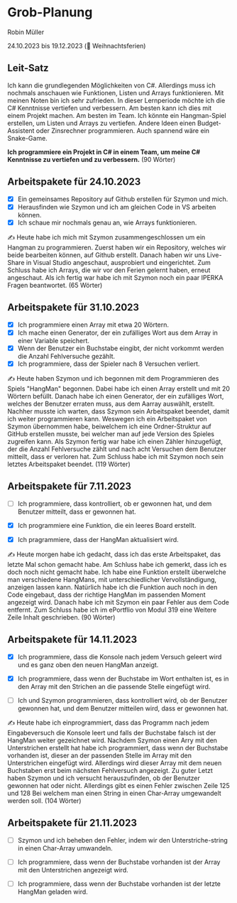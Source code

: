 # Grob-Planung

Robin Müller

24.10.2023 bis 19.12.2023 (🎄 Weihnachtsferien)

## Leit-Satz

Ich kann die grundlegenden Möglichkeiten von C#. Allerdings muss ich nochmals anschauen wie Funktionen, Listen und Arrays funktionieren. Mit meinen Noten bin ich sehr zufrieden. In dieser Lernperiode möchte ich die C# Kenntnisse vertiefen und verbessern. Am besten kann ich dies mit einem Projekt machen. Am besten im Team. Ich könnte ein Hangman-Spiel erstellen, um Listen und Arrays zu vertiefen. Andere Ideen einen Budget-Assistent oder Zinsrechner programmieren. Auch spannend wäre ein Snake-Game.

**Ich programmiere ein Projekt in C# in einem Team, um meine C# Kenntnisse zu vertiefen und zu verbessern.** (90 Wörter)

## Arbeitspakete für 24.10.2023

- [x] Ein gemeinsames Repository auf Github erstellen für Szymon und mich.
- [x] Herausfinden wie Szymon und ich am gleichen Code in VS arbeiten können.
- [x] Ich schaue mir nochmals genau an, wie Arrays funktionieren.

✍️ Heute habe ich mich mit Szymon zusammengeschlossen um ein Hangman zu programmieren. Zuerst haben wir ein Repository, welches wir beide bearbeiten können, auf Github erstellt. Danach haben wir uns Live-Share in Visual Studio angeschaut, ausprobiert und eingerichtet. Zum Schluss habe ich Arrays, die wir vor den Ferien gelernt haben, erneut angeschaut. Als ich fertig war habe ich mit Szymon noch ein paar IPERKA Fragen beantwortet. (65 Wörter)

## Arbeitspakete für 31.10.2023

- [x] Ich programmiere einen Array mit etwa 20 Wörtern.
- [x] Ich mache einen Generator, der ein zufälliges Wort aus dem Array in einer Variable speichert.
- [x] Wenn der Benutzer ein Buchstabe eingibt, der nicht vorkommt werden die Anzahl Fehlversuche gezählt.
- [x] Ich programmiere, dass der Spieler nach 8 Versuchen verliert.

✍️ Heute haben Szymon und ich begonnen mit dem Programmieren des Spiels "HangMan" begonnen. Dabei habe ich einen Array erstellt und mit 20 Wörtern befüllt. Danach habe ich einen Generator, der ein zufälliges Wort, welches der Benutzer erraten muss, aus dem Aarray auswählt, erstellt. Nachher musste ich warten, dass Szymon sein Arbeitspaket beendet, damit ich weiter programmieren kann. Weswegen ich ein Arbeitspaket von Szymon übernommen habe, beiwelchem ich eine Ordner-Struktur auf GitHub erstellen musste, bei welcher man auf jede Version des Spieles zugreifen kann. Als Szymon fertig war habe ich einen Zähler hinzugefügt, der die Anzahl Fehlversuche zählt und nach acht Versuchen dem Benutzer mitteilt, dass er verloren hat. Zum Schluss habe ich mit Szymon noch sein letztes Arbeitspaket beendet. (119 Wörter)

## Arbeitspakete für 7.11.2023

- [ ] Ich programmiere, dass kontrolliert, ob er gewonnen hat, und dem Benutzer mitteilt, dass er gewonnen hat.
  
- [x] Ich programmiere eine Funktion, die ein leeres Board erstellt.
  
- [x] Ich pragrammiere, dass der HangMan aktualisiert wird.
  

✍️ Heute morgen habe ich gedacht, dass ich das erste Arbeitspaket, das letzte Mal schon gemacht habe. Am Schluss habe ich gemerkt, dass ich es doch noch nicht gemacht habe. Ich habe eine Funktion erstellt überwelche man verschiedene HangMans, mit unterschiedlicher Vervollständigung, anzeigen lassen kann. Natürlich habe ich die Funktion auch noch in den Code eingebaut, dass der richtige HangMan im passenden Moment angezeigt wird. Danach habe ich mit Szymon ein paar Fehler aus dem Code entfernt. Zum Schluss habe ich im ePortflio von Modul 319 eine Weitere Zeile Inhalt geschrieben. (90 Wörter)

## Arbeitspakete für 14.11.2023

- [x] Ich programmiere, dass die Konsole nach jedem Versuch geleert wird und es ganz oben den neuen HangMan anzeigt.
  
- [x] Ich programmiere, dass wenn der Buchstabe im Wort enthalten ist, es in den Array mit den Strichen an die passende Stelle eingefügt wird.
  
- [ ] Ich und Szymon programmieren, dass kontrolliert wird, ob der Benutzer gewonnen hat, und dem Benutzer mitteilen wird, dass er gewonnen hat.
  

✍️ Heute habe ich einprogrammiert, dass das Programm nach jedem Eingabeversuch die Konsole leert und falls der Buchstabe falsch ist der HangMan weiter gezeichnet wird. Nachdem Szymon einen Arry mit den Unterstrichen erstellt hat habe ich programmiert, dass wenn der Buchstabe vorhanden ist, dieser an der passenden Stelle im Array mit den Unterstrichen eingefügt wird. Allerdings wird dieser Array mit dem neuen Buchstaben erst beim nächsten Fehlversuch angezeigt. Zu guter Letzt haben Szymon und ich versucht herauszufinden, ob der Benutzer gewonnen hat oder nicht. Allerdings gibt es einen Fehler zwischen Zeile 125 und 128 Bei welchem man einen String in einen Char-Array umgewandelt werden soll. (104 Wörter)

## Arbeitspakete für 21.11.2023

- [ ] Szymon und ich beheben den Fehler, indem wir den Unterstriche-string in einen Char-Array umwandeln.
  
- [ ] Ich programmiere, dass wenn der Buchstabe vorhanden ist der Array mit den Unterstrichen angezeigt wird.
  
- [ ] Ich programmiere, dass wenn der Buchstabe vorhanden ist der letzte HangMan geladen wird.
